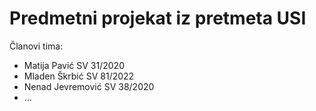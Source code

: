 # Predmetni projekat iz pretmeta USI

Članovi tima:
* Matija Pavić SV 31/2020
* Mladen Škrbić SV 81/2022
* Nenad Jevremović SV 38/2020
* ...
